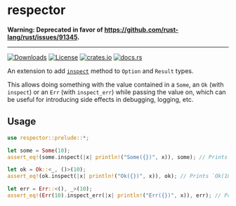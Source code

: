 # respector

**Warning: Deprecated in favor of https://github.com/rust-lang/rust/issues/91345.**

---

[![Downloads](https://img.shields.io/crates/d/respector)](https://crates.io/crates/respector)
[![License](https://img.shields.io/crates/l/respector)](./LICENSE)
[![crates.io](https://img.shields.io/crates/v/respector?logo=rust)](https://crates.io/crates/respector)
[![docs.rs](https://docs.rs/respector/badge.svg)](https://docs.rs/respector)

An extension to add [`inspect`](https://doc.rust-lang.org/std/iter/trait.Iterator.html#method.inspect) method to `Option` and `Result` types.

This allows doing something with the value contained in a `Some`, an `Ok` (with `inspect`) or an `Err` (with `inspect_err`) while passing the value on,
which can be useful for introducing side effects in debugging, logging, etc.

## Usage

```rust
use respector::prelude::*;

let some = Some(10);
assert_eq!(some.inspect(|x| println!("Some({})", x)), some); // Prints `Some(10)`.

let ok = Ok::<_, ()>(10);
assert_eq!(ok.inspect(|x| println!("Ok({})", x)), ok); // Prints `Ok(10)`.

let err = Err::<(), _>(10);
assert_eq!(Err(10).inspect_err(|x| println!("Err({})", x)), err); // Prints `Err(10)`.
```
